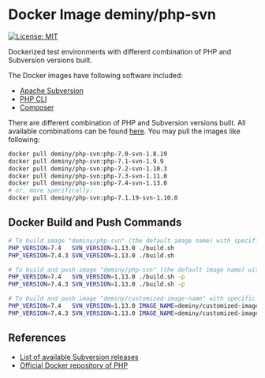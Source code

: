 # Docker Image deminy/php-svn

[![License: MIT](https://img.shields.io/badge/License-MIT-yellow.svg)](https://github.com/deminy/docker-php-svn/blob/master/LICENSE.txt)

Dockerized test environments with different combination of PHP and Subversion versions built.

The Docker images have following software included:

* [Apache Subversion](http://subversion.apache.org)
* [PHP CLI](http://php.net/manual/en/features.commandline.php)
* [Composer](https://getcomposer.org)

There are different combination of PHP and Subversion versions built. All available combinations can be found [here](https://hub.docker.com/r/deminy/php-svn/). You may pull the images like following:

```bash
docker pull deminy/php-svn:php-7.0-svn-1.8.19
docker pull deminy/php-svn:php-7.1-svn-1.9.9
docker pull deminy/php-svn:php-7.2-svn-1.10.3
docker pull deminy/php-svn:php-7.3-svn-1.11.0
docker pull deminy/php-svn:php-7.4-svn-1.13.0
# or, more specifically:
docker pull deminy/php-svn:php-7.1.19-svn-1.10.0
```

## Docker Build and Push Commands

```bash
# To build image "deminy/php-svn" (the default image name) with specific versions of PHP and Subversion.
PHP_VERSION=7.4   SVN_VERSION=1.13.0 ./build.sh
PHP_VERSION=7.4.3 SVN_VERSION=1.13.0 ./build.sh

# To build and push image "deminy/php-svn" (the default image name) with specific versions of PHP and Subversion.
PHP_VERSION=7.4   SVN_VERSION=1.13.0 ./build.sh -p
PHP_VERSION=7.4.3 SVN_VERSION=1.13.0 ./build.sh -p

# To build and push image "deminy/customized-image-name" with specific versions of PHP and Subversion.
PHP_VERSION=7.4   SVN_VERSION=1.13.0 IMAGE_NAME=deminy/customized-image-name ./build.sh -p
PHP_VERSION=7.4.3 SVN_VERSION=1.13.0 IMAGE_NAME=deminy/customized-image-name ./build.sh -p
```

## References

* [List of available Subversion releases](https://github.com/apache/subversion/releases)
* [Official Docker repository of PHP](https://hub.docker.com/_/php/)
